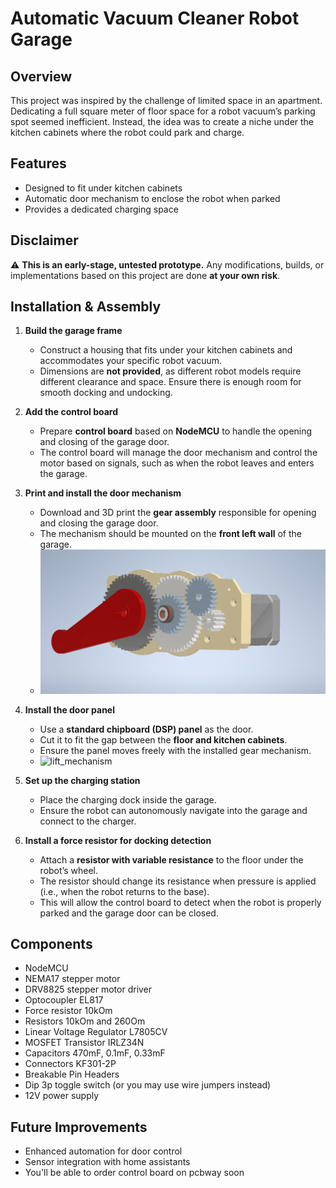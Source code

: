 # Automatic Vacuum Cleaner Robot Garage  

## Overview  
This project was inspired by the challenge of limited space in an apartment. Dedicating a full square meter of floor space for a robot vacuum’s parking spot seemed inefficient. Instead, the idea was to create a niche under the kitchen cabinets where the robot could park and charge.  

## Features  
- Designed to fit under kitchen cabinets  
- Automatic door mechanism to enclose the robot when parked  
- Provides a dedicated charging space  

## Disclaimer  
⚠ **This is an early-stage, untested prototype.** Any modifications, builds, or implementations based on this project are done **at your own risk**.  

## Installation & Assembly  
1. **Build the garage frame**  
   - Construct a housing that fits under your kitchen cabinets and accommodates your specific robot vacuum.  
   - Dimensions are **not provided**, as different robot models require different clearance and space. Ensure there is enough room for smooth docking and undocking.  

2. **Add the control board**
   - Prepare **control board** based on **NodeMCU** to handle the opening and closing of the garage door.
   - The control board will manage the door mechanism and control the motor based on signals, such as when the robot leaves and enters the garage.  

3. **Print and install the door mechanism**  
   - Download and 3D print the **gear assembly** responsible for opening and closing the garage door.  
   - The mechanism should be mounted on the **front left wall** of the garage.  
   - ![Gear Assembly](https://github.com/sakonyshev/robot-garage/blob/master/image/gear_assembly2.png)  

4. **Install the door panel**  
   - Use a **standard chipboard (DSP) panel** as the door.  
   - Cut it to fit the gap between the **floor and kitchen cabinets**.
   - Ensure the panel moves freely with the installed gear mechanism.
   -  ![lift_mechanism](https://github.com/user-attachments/assets/a8b29e8f-14ab-4984-ab09-4146fb103be0)

5. **Set up the charging station**  
   - Place the charging dock inside the garage.  
   - Ensure the robot can autonomously navigate into the garage and connect to the charger.

6. **Install a force resistor for docking detection**  
   - Attach a **resistor with variable resistance** to the floor under the robot’s wheel.  
   - The resistor should change its resistance when pressure is applied (i.e., when the robot returns to the base).  
   - This will allow the control board to detect when the robot is properly parked and the garage door can be closed.  


## Components  
- NodeMCU  
- NEMA17 stepper motor
- DRV8825 stepper motor driver
- Optocoupler EL817
- Force resistor 10kOm
- Resistors 10kOm and 260Om
- Linear Voltage Regulator L7805CV
- MOSFET Transistor IRLZ34N
- Capacitors 470mF, 0.1mF, 0.33mF
- Connectors KF301-2P
- Breakable Pin Headers
- Dip 3p toggle switch (or you may use wire jumpers instead)
- 12V power supply

## Future Improvements  
- Enhanced automation for door control  
- Sensor integration with home assistants
- You'll be able to order control board on pcbway soon
